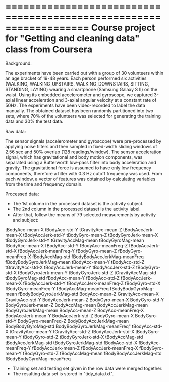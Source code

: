 ==================================================================
Course project for "Getting and cleaning data" class from Coursera
==================================================================

Background:

The experiments have been carried out with a group of 30 volunteers within an age bracket of 19-48 years. Each person performed six activities (WALKING, WALKING_UPSTAIRS, WALKING_DOWNSTAIRS, SITTING, STANDING, LAYING) wearing a smartphone (Samsung Galaxy S II) on the waist. Using its embedded accelerometer and gyroscope, we captured 3-axial linear acceleration and 3-axial angular velocity at a constant rate of 50Hz. The experiments have been video-recorded to label the data manually. The obtained dataset has been randomly partitioned into two sets, where 70% of the volunteers was selected for generating the training data and 30% the test data. 

Raw data:

The sensor signals (accelerometer and gyroscope) were pre-processed by applying noise filters and then sampled in fixed-width sliding windows of 2.56 sec and 50% overlap (128 readings/window). The sensor acceleration signal, which has gravitational and body motion components, was separated using a Butterworth low-pass filter into body acceleration and gravity. The gravitational force is assumed to have only low frequency components, therefore a filter with 0.3 Hz cutoff frequency was used. From each window, a vector of features was obtained by calculating variables from the time and frequency domain.

Processed data:

* The 1st column in the processed dataset is the activity subject.
* The 2nd column in the processed dataset is the activity label.
* After that, follow the means of 79 selected measurements by activity and subject:

tBodyAcc-mean-X
tBodyAcc-std-Y
tGravityAcc-mean-Z
tBodyAccJerk-mean-X
tBodyAccJerk-std-Y
tBodyGyro-mean-Z
tBodyGyroJerk-mean-X
tBodyGyroJerk-std-Y
tGravityAccMag-mean
tBodyGyroMag-mean
fBodyAcc-mean-X
fBodyAcc-std-Y
fBodyAcc-meanFreq-Z
fBodyAccJerk-std-X
fBodyAccJerk-meanFreq-Y
fBodyGyro-mean-Z
fBodyGyro-meanFreq-X
fBodyAccMag-std
fBodyBodyAccJerkMag-meanFreq
fBodyBodyGyroJerkMag-mean
tBodyAcc-mean-Y
tBodyAcc-std-Z
tGravityAcc-std-X
tBodyAccJerk-mean-Y
tBodyAccJerk-std-Z
tBodyGyro-std-X
tBodyGyroJerk-mean-Y
tBodyGyroJerk-std-Z
tGravityAccMag-std
tBodyGyroMag-std
fBodyAcc-mean-Y
fBodyAcc-std-Z
fBodyAccJerk-mean-X
fBodyAccJerk-std-Y
fBodyAccJerk-meanFreq-Z
fBodyGyro-std-X
fBodyGyro-meanFreq-Y
fBodyAccMag-meanFreq
fBodyBodyGyroMag-mean
fBodyBodyGyroJerkMag-std
BodyAcc-mean-Z
GravityAcc-mean-X
GravityAcc-std-Y
BodyAccJerk-mean-Z
BodyGyro-mean-X
BodyGyro-std-Y
BodyGyroJerk-mean-Z
BodyAccMag-mean
BodyAccJerkMag-mean
BodyGyroJerkMag-mean
BodyAcc-mean-Z
BodyAcc-meanFreq-X
BodyAccJerk-mean-Y
BodyAccJerk-std-Z
BodyGyro-mean-X
BodyGyro-std-Y
BodyGyro-meanFreq-Z
BodyBodyAccJerkMag-mean
BodyBodyGyroMag-std
BodyBodyGyroJerkMag-meanFreq"
tBodyAcc-std-X
tGravityAcc-mean-Y
tGravityAcc-std-Z
tBodyAccJerk-std-X
tBodyGyro-mean-Y
tBodyGyro-std-Z
tBodyGyroJerk-std-X
tBodyAccMag-std
tBodyAccJerkMag-std
tBodyGyroJerkMag-std
fBodyAcc-std-X
fBodyAcc-meanFreq-Y
fBodyAccJerk-mean-Z
fBodyAccJerk-meanFreq-X
fBodyGyro-mean-Y
fBodyGyro-std-Z
fBodyAccMag-mean
fBodyBodyAccJerkMag-std
fBodyBodyGyroMag-meanFreq

* Training set and testing set given in the row data were merged together.
* The resulting data set is stored in "tidy_data.txt".
